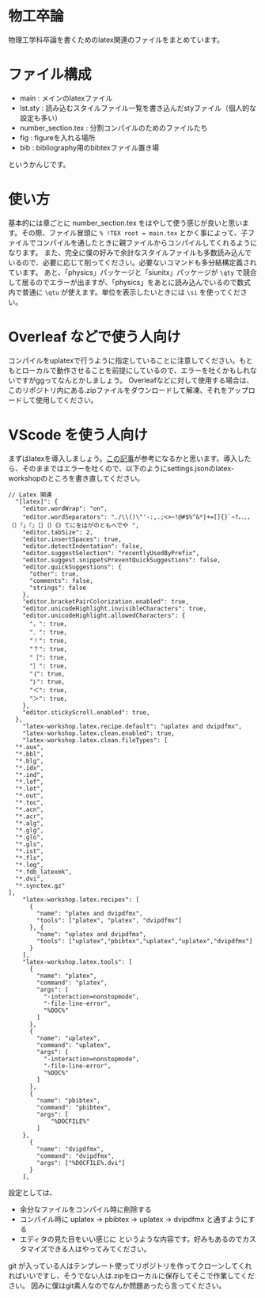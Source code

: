 # 物工卒論
物理工学科卒論を書くためのlatex関連のファイルをまとめています。

# ファイル構成
- main : メインのlatexファイル
- lst.sty : 読み込むスタイルファイル一覧を書き込んだstyファイル（個人的な設定も多い）
- number_section.tex : 分割コンパイルのためのファイルたち
- fig : figureを入れる場所
- bib : bibliography用のbibtexファイル置き場

というかんじです。

# 使い方
基本的には章ごとに number_section.tex をはやして使う感じが良いと思います。その際、ファイル冒頭に `% !TEX root = main.tex` とかく事によって、子ファイルでコンパイルを通したときに親ファイルからコンパイルしてくれるようになります。
また、完全に僕の好みで余計なスタイルファイルも多数読み込んでいるので、必要に応じて削ってください。必要ないコマンドも多分結構定義されています。
あと、「physics」パッケージと「siunitx」パッケージが `\qty` で競合して居るのでエラーが出ますが、「physics」をあとに読み込んでいるので数式内で普通に `\qtu` が使えます。単位を表示したいときには `\si` を使ってください。

# Overleaf などで使う人向け
コンパイルをuplatexで行うように指定していることに注意してください。もともとローカルで動作させることを前提にしているので、エラーを吐くかもしれないですがggってなんとかしましょう。
Overleafなどに対して使用する場合は、このリポジトリ内にある.zipファイルをダウンロードして解凍、それをアップロードして使用してください。

# VScode を使う人向け
まずはlatexを導入しましょう。[この記事](https://zenn.dev/e_chan1007/articles/8029f3f9dff2be)が参考になるかと思います。導入したら、そのままではエラーを吐くので、以下のようにsettings.jsonのlatex-workshopのところを書き直してください。
```
// Latex 関連
  "[latex]": {
    "editor.wordWrap": "on",
    "editor.wordSeparators": "./\\()\"'-:,.;<>~!@#$%^&*|+=[]{}`~?。．、，（）「」『』［］｛｝《》てにをはがのともへでや ",
    "editor.tabSize": 2,
    "editor.insertSpaces": true,
    "editor.detectIndentation": false,
    "editor.suggestSelection": "recentlyUsedByPrefix",
    "editor.suggest.snippetsPreventQuickSuggestions": false,
    "editor.quickSuggestions": {
      "other": true,
      "comments": false,
      "strings": false
    },
    "editor.bracketPairColorization.enabled": true,
    "editor.unicodeHighlight.invisibleCharacters": true,
    "editor.unicodeHighlight.allowedCharacters": {
      "，": true,
      "．": true,
      "！": true,
      "？": true,
      "［": true,
      "］": true,
      "｛": true,
      "｝": true,
      "＜": true,
      "＞": true,
    },
    "editor.stickyScroll.enabled": true,
  },
    "latex-workshop.latex.recipe.default": "uplatex and dvipdfmx",
    "latex-workshop.latex.clean.enabled": true,
    "latex-workshop.latex.clean.fileTypes": [
  "*.aux",
  "*.bbl",
  "*.blg",
  "*.idx",
  "*.ind",
  "*.lof",
  "*.lot",
  "*.out",
  "*.toc",
  "*.acn",
  "*.acr",
  "*.alg",
  "*.glg",
  "*.glo",
  "*.gls",
  "*.ist",
  "*.fls",
  "*.log",
  "*.fdb_latexmk",
  "*.dvi",
  "*.synctex.gz"
],
    "latex-workshop.latex.recipes": [
      {
        "name": "platex and dvipdfmx",
        "tools": ["platex", "platex", "dvipdfmx"]
      }, {
        "name": "uplatex and dvipdfmx",
        "tools": ["uplatex","pbibtex","uplatex","uplatex","dvipdfmx"]
      }
    ],
    "latex-workshop.latex.tools": [
      {
        "name": "platex",
        "command": "platex",
        "args": [
          "-interaction=nonstopmode",
          "-file-line-error",
          "%DOC%"
        ]
      },
      {
        "name": "uplatex",
        "command": "uplatex",
        "args": [
          "-interaction=nonstopmode",
          "-file-line-error",
          "%DOC%"
        ]
      },
      {
        "name": "pbibtex",
        "command": "pbibtex",
        "args": [
            "%DOCFILE%"
        ]
    },
      {
        "name": "dvipdfmx",
        "command": "dvipdfmx",
        "args": ["%DOCFILE%.dvi"]
      }
    ],
```
設定としては、
- 余分なファイルをコンパイル時に削除する
- コンパイル時に uplatex → pbibtex → uplatex → dvipdfmx と通すようにする
- エディタの見た目をいい感じに
というような内容です。好みもあるのでカスタマイズできる人はやってみてください。

git が入っている人はテンプレート使ってリポジトリを作ってクローンしてくれればいいですし、そうでない人は.zipをローカルに保存してそこで作業してください。
因みに僕はgit素人なのでなんか問題あったら言ってください。
